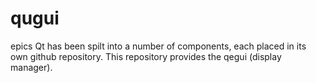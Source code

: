 # qugui
epics Qt has been spilt into a number of components, each placed in its own github repository.
This repository provides the qegui (display manager). 
